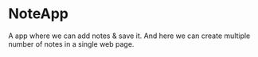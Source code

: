 # NoteApp
A app where we can add notes &amp; save it. And here we can create multiple number of notes in a single web page.
